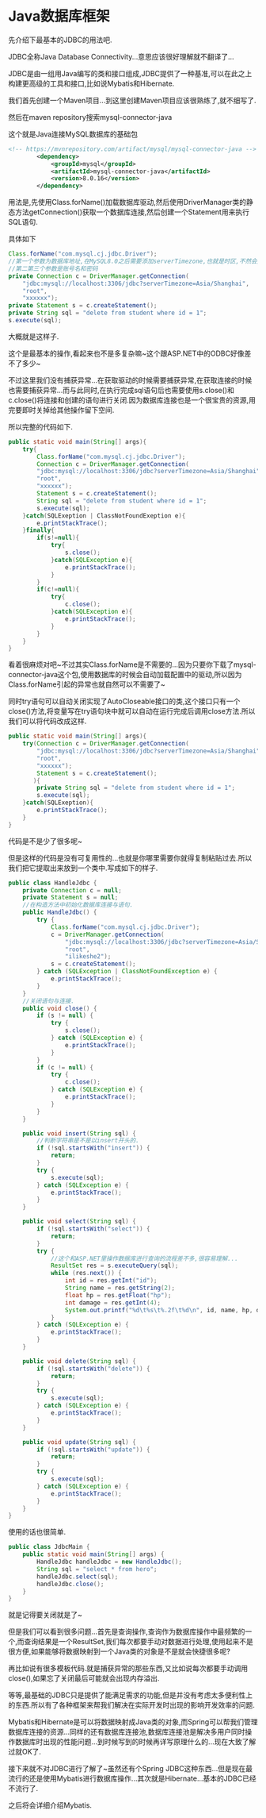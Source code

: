 # Java数据库框架

先介绍下最基本的JDBC的用法吧.

JDBC全称Java Database Connectivity...意思应该很好理解就不翻译了...

JDBC是由一组用Java编写的类和接口组成,JDBC提供了一种基准,可以在此之上构建更高级的工具和接口,比如说Mybatis和Hibernate.

我们首先创建一个Maven项目...到这里创建Maven项目应该很熟练了,就不细写了.

然后在maven repository搜索mysql-connector-java

这个就是Java连接MySQL数据库的基础包

```xml
<!-- https://mvnrepository.com/artifact/mysql/mysql-connector-java -->
        <dependency>
            <groupId>mysql</groupId>
            <artifactId>mysql-connector-java</artifactId>
            <version>8.0.16</version>
        </dependency>
```

用法是,先使用Class.forName()加载数据库驱动,然后使用DriverManager类的静态方法getConnection()获取一个数据库连接,然后创建一个Statement用来执行SQL语句.

具体如下

```java
Class.forName("com.mysql.cj.jdbc.Driver");
//第一个参数为数据库地址,在MySQL8.0之后需要添加serverTimezone,也就是时区,不然会报错.
//第二第三个参数是账号名和密码
private Connection c = DriverManager.getConnection(
    "jdbc:mysql://localhost:3306/jdbc?serverTimezone=Asia/Shanghai",
    "root",
    "xxxxxx");
private Statement s = c.createStatement();
private String sql = "delete from student where id = 1";
s.execute(sql);
```

大概就是这样子.

这个是最基本的操作,看起来也不是多复杂嘛~这个跟ASP.NET中的ODBC好像差不了多少~

不过这里我们没有捕获异常...在获取驱动的时候需要捕获异常,在获取连接的时候也需要捕获异常...而与此同时,在执行完成sql语句后也需要使用s.close()和c.close()将连接和创建的语句进行关闭.因为数据库连接也是一个很宝贵的资源,用完要即时关掉给其他操作留下空间.

所以完整的代码如下.

```java
public static void main(String[] args){
    try{
        Class.forName("com.mysql.cj.jdbc.Driver");
        Connection c = DriverManager.getConnection(
        "jdbc:mysql://localhost:3306/jdbc?serverTimezone=Asia/Shanghai",
    	"root",
    	"xxxxxx");
        Statement s = c.createStatement();
        String sql = "delete from student where id = 1";
        s.execute(sql);
    }catch(SQLExeption | ClassNotFoundExeption e){
        e.printStackTrace();
    }finally{
        if(s!=null){
            try{
                s.close();
            }catch(SQLException e){
                e.printStackTrace();
            }
        }
        if(c!=null){
            try{
                c.close();
            }catch(SQLException e){
                e.printStackTrace();
            }
        }
    }
}
```

看着很麻烦对吧~不过其实Class.forName是不需要的...因为只要你下载了mysql-connector-java这个包,使用数据库的时候会自动加载配置中的驱动,所以因为Class.forName引起的异常也就自然可以不需要了~

同时try语句可以自动关闭实现了AutoCloseable接口的类,这个接口只有一个close()方法,将变量写在try语句块中就可以自动在运行完成后调用close方法.所以我们可以将代码改成这样.

```java
public static void main(String[] args){
    try(Connection c = DriverManager.getConnection(
        "jdbc:mysql://localhost:3306/jdbc?serverTimezone=Asia/Shanghai",
    	"root",
    	"xxxxxx");
        Statement s = c.createStatement();
       ){
        private String sql = "delete from student where id = 1";
        s.execute(sql);
    }catch(SQLExeption){
        e.printStackTrace();
    }
}
```

代码是不是少了很多呢~

但是这样的代码是没有可复用性的...也就是你哪里需要你就得复制粘贴过去.所以我们把它提取出来放到一个类中.写成如下的样子.

```java
public class HandleJdbc {
    private Connection c = null;
    private Statement s = null;
	//在构造方法中初始化数据库连接与语句.
    public HandleJdbc() {
        try {
            Class.forName("com.mysql.cj.jdbc.Driver");
            c = DriverManager.getConnection(
                "jdbc:mysql://localhost:3306/jdbc?serverTimezone=Asia/Shanghai&characterEncoding=UTF-8",
                "root",
                "ilikeshe2");
            s = c.createStatement();
        } catch (SQLException | ClassNotFoundException e) {
            e.printStackTrace();
        }
    }
	//关闭语句与连接.
    public void close() {
        if (s != null) {
            try {
                s.close();
            } catch (SQLException e) {
                e.printStackTrace();
            }
        }
        if (c != null) {
            try {
                c.close();
            } catch (SQLException e) {
                e.printStackTrace();
            }
        }
    }

    public void insert(String sql) {
        //判断字符串是不是以insert开头的.
        if (!sql.startsWith("insert")) {
            return;
        }
        try {
            s.execute(sql);
        } catch (SQLException e) {
            e.printStackTrace();
        }
    }

    public void select(String sql) {
        if (!sql.startsWith("select")) {
            return;
        }
        try {
            //这个和ASP.NET里操作数据库进行查询的流程差不多,很容易理解...
            ResultSet res = s.executeQuery(sql);
            while (res.next()) {
                int id = res.getInt("id");
                String name = res.getString(2);
                float hp = res.getFloat("hp");
                int damage = res.getInt(4);
                System.out.printf("%d\t%s\t%.2f\t%d\n", id, name, hp, damage);
            }
        } catch (SQLException e) {
            e.printStackTrace();
        }
    }

    public void delete(String sql) {
        if (!sql.startsWith("delete")) {
            return;
        }
        try {
            s.execute(sql);
        } catch (SQLException e) {
            e.printStackTrace();
        }
    }

    public void update(String sql) {
        if (!sql.startsWith("update")) {
            return;
        }
        try {
            s.execute(sql);
        } catch (SQLException e) {
            e.printStackTrace();
        }
    }
}
```

使用的话也很简单.

```java
public class JdbcMain {
    public static void main(String[] args) {
        HandleJdbc handleJdbc = new HandleJdbc();
        String sql = "select * from hero";
        handleJdbc.select(sql);
        handleJdbc.close();
    }
}
```

就是记得要关闭就是了~

但是我们可以看到很多问题...首先是查询操作,查询作为数据库操作中最频繁的一个,而查询结果是一个ResultSet,我们每次都要手动对数据进行处理,使用起来不是很方便,如果能够将数据映射到一个Java类的对象是不是就会快捷很多呢?

再比如说有很多模板代码.就是捕获异常的那些东西,又比如说每次都要手动调用close(),如果忘了关闭最后可能就会出现内存溢出.

等等,最基础的JDBC只是提供了能满足需求的功能,但是并没有考虑太多便利性上的东西.所以有了各种框架来帮我们解决在实际开发时出现的影响开发效率的问题.

Mybatis和Hibernate是可以将数据映射成Java类的对象,而Spring可以帮我们管理数据库连接的资源...同样的还有数据库连接池,数据库连接池是解决多用户同时操作数据库时出现的性能问题...到时候写到的时候再详写原理什么的...现在大致了解过就OK了.

接下来就不对JDBC进行了解了~虽然还有个Spring JDBC这种东西...但是现在最流行的还是使用Mybatis进行数据库操作...其次就是Hibernate...基本的JDBC已经不流行了.

之后将会详细介绍Mybatis.